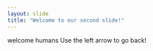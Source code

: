 ```yaml
---
layout: slide
title: "Welcome to our second slide!"
---
```

welcome humans
Use the left arrow to go back!
